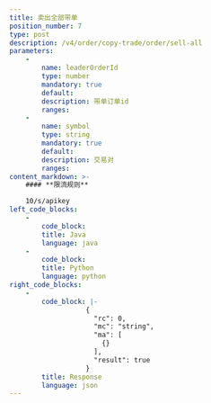 ```yaml
---
title: 卖出全部带单
position_number: 7
type: post
description: /v4/order/copy-trade/order/sell-all
parameters:
    -
        name: leaderOrderId
        type: number
        mandatory: true
        default:
        description: 带单订单id
        ranges:
    -
        name: symbol
        type: string
        mandatory: true
        default:
        description: 交易对
        ranges:
content_markdown: >-
    #### **限流规则**

    10/s/apikey
left_code_blocks:
    -
        code_block:
        title: Java
        language: java
    -
        code_block:
        title: Python
        language: python
right_code_blocks:
    -
        code_block: |-
                   {
                     "rc": 0,
                     "mc": "string",
                     "ma": [
                       {}
                     ],
                     "result": true
                   }
        title: Response
        language: json
---
```

